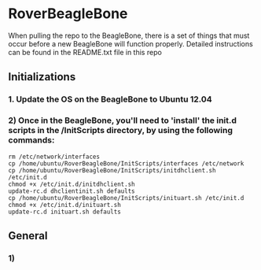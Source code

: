 RoverBeagleBone
===============


When pulling the repo to the BeagleBone, there is a set of things that
must occur before a new BeagleBone will function properly.
Detailed instructions can be found in the README.txt file in this repo

## Initializations
### 1. Update the OS on the BeagleBone to Ubuntu 12.04
### 2) Once in the BeagleBone, you'll need to 'install' the init.d scripts in the /InitScripts directory, by using the following commands:
    rm /etc/network/interfaces
    cp /home/ubuntu/RoverBeagleBone/InitScripts/interfaces /etc/network
    cp /home/ubuntu/RoverBeagleBone/InitScripts/initdhclient.sh /etc/init.d
    chmod +x /etc/init.d/initdhclient.sh
    update-rc.d dhclientinit.sh defaults
    cp /home/ubuntu/RoverBeagleBone/InitScripts/inituart.sh /etc/init.d
    chmod +x /etc/init.d/inituart.sh
    update-rc.d inituart.sh defaults

## General
### 1) 
